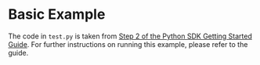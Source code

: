 # Basic Example

The code in `test.py` is taken from [Step 2 of the Python SDK Getting Started Guide](https://docs.dagger.io/sdk/python/628797/get-started#step-2-create-a-dagger-client-in-python). For further instructions on running this example, please refer to the guide.
